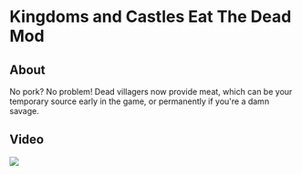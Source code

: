 # Kingdoms and Castles Eat The Dead Mod

## About

No pork? No problem! Dead villagers now provide meat, which can be your temporary source early in the game, or 
permanently if you're a damn savage.

## Video
[![](http://img.youtube.com/vi/vYsdiKQbzws/0.jpg)](http://www.youtube.com/watch?v=vYsdiKQbzws)
